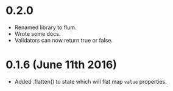 # 0.2.0

+ Renamed library to flum.
+ Wrote some docs.
+ Validators can now return true or false.

# 0.1.6 (June 11th 2016)

+ Added .flatten() to state which will flat map `value` properties.